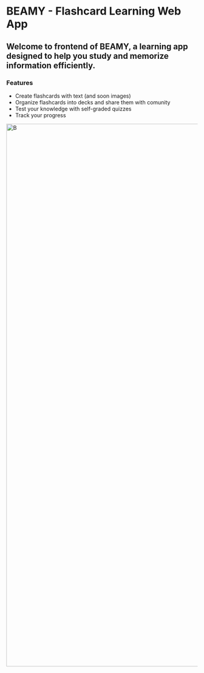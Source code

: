 # BEAMY - Flashcard Learning Web App

## Welcome to frontend of BEAMY, a learning app designed to help you study and memorize information efficiently.

### Features
- Create flashcards with text (and soon images)
- Organize flashcards into decks and share them with comunity
- Test your knowledge with self-graded quizzes
- Track your progress
<img width="1431" alt="B" src="https://user-images.githubusercontent.com/47716922/209558834-130409cb-6b82-4361-9363-72f8dc22a906.png">
